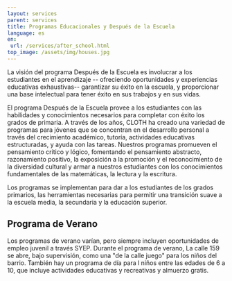 ```yaml
---
layout: services
parent: services
title: Programas Educacionales y Después de la Escuela
language: es
en:
 url: /services/after_school.html
top_image: /assets/img/houses.jpg
---
```


La visión del programa Después de la Escuela es involucrar a los estudiantes en el aprendizaje -- ofreciendo oportunidades y experiencias educativas exhaustivas-- garantizar su éxito en la escuela, y  proporcionar una base intelectual para tener éxito en sus trabajos y en sus vidas.

El programa Después de la Escuela provee a los estudiantes con las habilidades y conocimientos necesarios para completar con éxito los grados de primaria. A través de los años, CLOTH ha creado una variedad de programas para jóvenes que se concentran  en el desarrollo personal a través del crecimiento académico, tutoría, actividades educativas estructuradas, y ayuda con las tareas. Nuestros programas promueven el pensamiento crítico y lógico, fomentando el pensamiento abstracto, razonamiento positivo, la exposición a la promoción y el reconocimiento de la diversidad cultural y armar a nuestros estudiantes con los conocimientos fundamentales de las matemáticas, la lectura y la escritura.

Los programas se implementan para dar a los estudiantes de los grados primarios, las herramientas necesarias para permitir una transición suave a la escuela media, la secundaria y la educación superior.

## Programa de Verano

Los programas de verano varían, pero siempre incluyen oportunidades de empleo juvenil a través SYEP. Durante el programa de verano,  La calle 159  se abre, bajo supervisión, como una "de la calle juego" para los niños del barrio. También hay  un programa de día para l niños entre las edades de 6 a 10, que incluye actividades educativas y recreativas y almuerzo gratis.